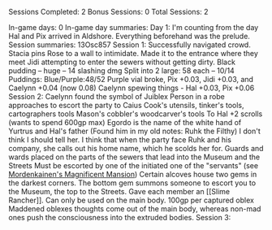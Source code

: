 Sessions Completed: 2
Bonus Sessions: 0
Total Sessions: 2

In-game days: 0
In-game day summaries:
	Day 1: I'm counting from the day Hal and Pix arrived in Aldshore. Everything beforehand was the prelude.
Session summaries:
	13Osc857
		Session 1:
			Successfully navigated crowd. Stacia pins Rose to a wall to intimidate.
			Made it to the entrance where they meet Jidi attempting to enter the sewers without getting dirty.
			Black pudding – huge – 14 slashing dmg
			Split into 2 large: 58 each – 10/14
			Puddings: Blue/Purple:48/52
			Purple vial broke, Pix +0.03, Jidi +0.03, and Caelynn +0.04 (now 0.08)
			Caelynn spewing things - Hal +0.03, Pix +0.06
		Session 2: 
			Caelynn found the symbol of Juiblex
			Person in a robe approaches to escort the party to Caius
			Cook's utensils, tinker's tools, cartographers tools
			Mason's cobbler's woodcarver's tools
			To Hal +2 scrolls (wants to spend 600gp max)
			Egordo is the name of the white hand of Yurtrus and Hal's father (Found him in my old notes: Ruhk the Filthy)
				I don't think I should tell her. I think that when the party face Ruhk and his company, she calls out his home name, which he scolds her for.
				Guards and wards placed on the parts of the sewers that lead into the Museum and the Streets
			Must be escorted by one of the initiated one of the "servants" (see [Mordenkainen's Magnificent Mansion](https://5e.tools/spells.html#mordenkainen's%20magnificent%20mansion_phb))
			Certain alcoves house two gems in the darkest corners. The bottom gem summons someone to escort you to the Museum, the top to the Streets.
			Gave each member an [[Slime Rancher]]. Can only be used on the main body.
			100gp per captured oblex
			Maddened oblexes thoughts come out of the main body, whereas non-mad ones push the consciousness into the extruded bodies.
		Session 3: